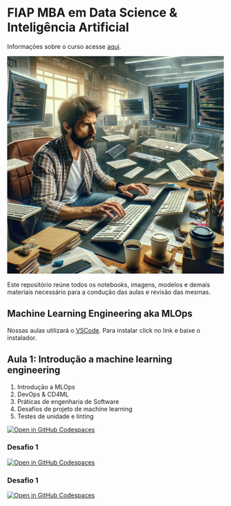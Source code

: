 # FIAP MBA em Data Science & Inteligência Artificial 

Informações sobre o curso acesse [aqui](https://www.fiap.com.br/live/mba/mba-em-data-science-artificial-intelligence/).

![alt text](images/mle.png)

Este repositório reúne todos os notebooks, imagens, modelos e demais materiais necessário para a condução das aulas e revisão das mesmas.

## Machine Learning Engineering aka MLOps

Nossas aulas utilizará o [VSCode](https://code.visualstudio.com/). Para instalar click no link e baixe o instalador.

## Aula 1: Introdução a machine learning engineering

1. Introdução a MLOps
2. DevOps & CD4ML
3. Práticas de engenharia de Software
4. Desafios de projeto de machine learning
5. Testes de unidade e linting

[![Open in GitHub Codespaces](https://github.com/codespaces/badge.svg)](https://codespaces.new/michelpf/fiap-ds-machine-learning-engineering/tree/main/aula-1/unit-testing-linting)

### Desafio 1

[![Open in GitHub Codespaces](https://github.com/codespaces/badge.svg)](https://codespaces.new/michelpf/fiap-ds-machine-learning-engineering/tree/main/aula-1/desafio-1)

### Desafio 1

[![Open in GitHub Codespaces](https://github.com/codespaces/badge.svg)](https://codespaces.new/michelpf/fiap-ds-machine-learning-engineering/tree/main/aula-1/desafio-2)